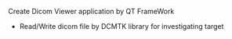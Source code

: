 Create Dicom Viewer application by QT FrameWork
- Read/Write dicom file by DCMTK library for investigating target
